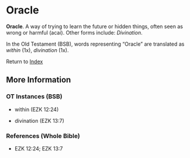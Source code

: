 # Oracle
**Oracle**. 
A way of trying to learn the future or hidden things, often seen as wrong or harmful (acai). 
Other forms include: 
*Divination*. 


In the Old Testament (BSB), words representing “Oracle” are translated as 
*within* (1x), *divination* (1x). 




Return to [Index](00-Index.md)

## More Information

### OT Instances (BSB)

* within (EZK 12:24)

* divination (EZK 13:7)



### References (Whole Bible)

* EZK 12:24; EZK 13:7



